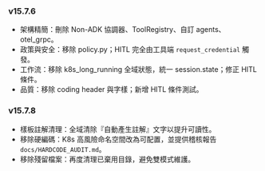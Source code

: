 

### v15.7.6
- 架構精簡：刪除 Non-ADK 協調器、ToolRegistry、自訂 agents、otel_grpc。
- 政策與安全：移除 policy.py；HITL 完全由工具端 `request_credential` 觸發。
- 工作流：移除 k8s_long_running 全域狀態，統一 session.state；修正 HITL 條件。
- 品質：移除 coding header 與字樣；新增 HITL 條件測試。


### v15.7.8
- 樣板註解清理：全域清除『自動產生註解』文字以提升可讀性。
- 移除硬編碼：K8s 高風險命名空間改為可配置，並提供稽核報告 `docs/HARDCODE_AUDIT.md`。
- 移除殘留檔案：再度清理已棄用目錄，避免雙模式維護。

